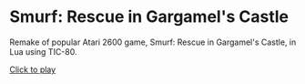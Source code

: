 # Smurf: Rescue in Gargamel's Castle

Remake of popular Atari 2600 game, Smurf: Rescue in Gargamel's Castle, in Lua using TIC-80.

[Click to play](https://github.swarthmore.edu/pages/CS91S-F24/remake-sbyun1-skim9/game/)
